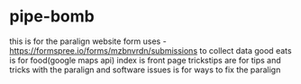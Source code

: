 # pipe-bomb
this is for the paralign website 
form uses - https://formspree.io/forms/mzbnvrdn/submissions to collect data
good eats is for food(google maps api)
index is front page
trickstips are for tips and tricks with the paralign and software
issues is for ways to fix the paralign
